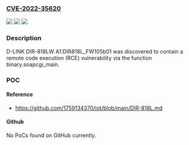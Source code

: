 ### [CVE-2022-35620](https://cve.mitre.org/cgi-bin/cvename.cgi?name=CVE-2022-35620)
![](https://img.shields.io/static/v1?label=Product&message=n%2Fa&color=blue)
![](https://img.shields.io/static/v1?label=Version&message=n%2Fa&color=blue)
![](https://img.shields.io/static/v1?label=Vulnerability&message=n%2Fa&color=brighgreen)

### Description

D-LINK DIR-818LW A1:DIR818L_FW105b01 was discovered to contain a remote code execution (RCE) vulnerability via the function binary.soapcgi_main.

### POC

#### Reference
- https://github.com/1759134370/iot/blob/main/DIR-818L.md

#### Github
No PoCs found on GitHub currently.

